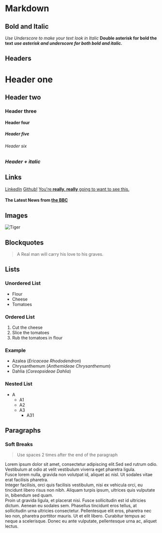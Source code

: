# Markdown

## Bold and Italic
_Use Underscore to make your text look in Italic_
**Double asterisk for bold the text**
**_use asterisk and underscore for both bold and italic._**

## Headers
# Header one
## Header two
### Header three
#### Header four
##### Header five
###### Header six

### _Header + italic_ 

## Links
[LinkedIn](https://www.linkedin.com/in/akhtarkhan27/)
[Github!](www.github.com)
[You're **really, really** going to want to see this.](www.dailykitten.com)
#### The Latest News from [the BBC](www.bbc.com/news)

## Images
![Tiger](https://upload.wikimedia.org/wikipedia/commons/5/56/Tiger.50.jpg)

## Blockquotes
>A Real man will carry his love to his graves.

## Lists
### Unordered List
* Flour
* Cheese
* Tomatoes

### Ordered List
1. Cut the cheese
2. Slice the tomatoes
3. Rub the tomatoes in flour

### Example
* Azalea (_Ericaceae Rhododendron_)
* Chrysanthemum (_Anthemideae Chrysanthemum_)
* Dahlia (_Coreopsideae Dahlia_)

### Nested List
* A
  * A1
  * A2
  * A3
    * A31

## Paragraphs
### Soft Breaks 
> Use spaces 2 times after the end of the paragraph

Lorem ipsum dolor sit amet, consectetur adipiscing elit.Sed sed rutrum odio. Vestibulum at odio at velit vestibulum viverra eget pharetra ligula.  
Fusce lorem nulla, gravida non volutpat id, aliquet ac nisl. Ut sodales vitae erat facilisis pharetra.  
Integer facilisis, orci quis facilisis vestibulum, nisi ex vehicula orci, eu tincidunt libero risus non nibh. Aliquam turpis ipsum, ultrices quis vulputate in, bibendum sed quam.  
Proin ut gravida ligula, et placerat nisi. Fusce sollicitudin est id ultricies dictum. Aenean eu sodales sem. Phasellus tincidunt eros tellus, at sollicitudin urna ultricies consectetur.
Pellentesque elit eros, pharetra nec leo non, pharetra porttitor mauris. Ut et elit libero. Curabitur tempus ac neque a scelerisque. Donec eu ante vulputate, pellentesque urna ac, aliquet lectus.
    
